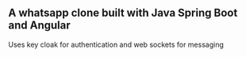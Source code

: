 ## A whatsapp clone built with Java Spring Boot and Angular

Uses key cloak for authentication and web sockets for messaging

